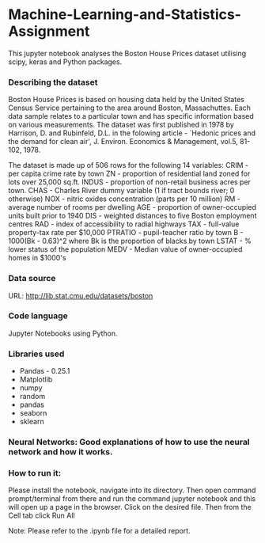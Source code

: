 # Machine-Learning-and-Statistics-Assignment
This jupyter notebook analyses the Boston House Prices dataset utilising scipy, keras and Python packages. 

### Describing the dataset
Boston House Prices is based on housing data held by the United States Census Service pertaining to the area around Boston, Massachuttes. Each data sample relates to a particular town and has specific information based on various measurements. 
The dataset was first published in 1978 by Harrison, D. and Rubinfeld, D.L. in the folowing article - `Hedonic prices and the demand for clean air', J. Environ. Economics & Management, vol.5, 81-102, 1978.

The dataset is made up of 506 rows for the following 14 variables:
CRIM - per capita crime rate by town
ZN - proportion of residential land zoned for lots over 25,000 sq.ft.
INDUS - proportion of non-retail business acres per town.
CHAS - Charles River dummy variable (1 if tract bounds river; 0 otherwise)
NOX - nitric oxides concentration (parts per 10 million)
RM - average number of rooms per dwelling
AGE - proportion of owner-occupied units built prior to 1940
DIS - weighted distances to five Boston employment centres
RAD - index of accessibility to radial highways
TAX - full-value property-tax rate per $10,000
PTRATIO - pupil-teacher ratio by town
B - 1000(Bk - 0.63)^2 where Bk is the proportion of blacks by town
LSTAT - % lower status of the population
MEDV - Median value of owner-occupied homes in $1000's

### Data source
URL: http://lib.stat.cmu.edu/datasets/boston

### Code language
Jupyter Notebooks using Python.

### Libraries used
* Pandas - 0.25.1
* Matplotlib
* numpy
* random
* pandas
* seaborn
* sklearn


### Neural Networks: Good explanations of how to use the neural network and how it works.





### How to run it:
Please install the notebook, navigate into its directory. Then open command prompt/terminal from there and run the command jupyter notebook and this will open up a page in the browser. Click on the desired file. 
Then from the Cell tab click Run All

Note: Please refer to the .ipynb file for a detailed report.
